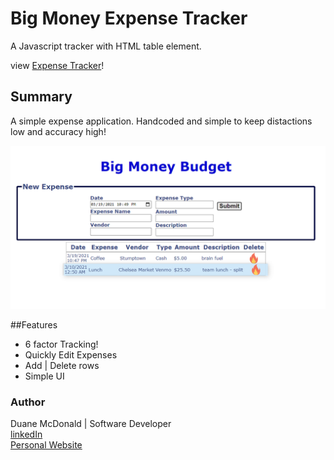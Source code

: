 # Big Money Expense Tracker
A Javascript tracker with HTML table element. 

view <a href="https://duanemcd.github.io/expense-tracker/"> Expense Tracker</a>!

## Summary
A simple expense application. Handcoded and simple to keep distactions low and accuracy high!

![screenshot](screenshot.png)

##Features
<ul>
  <li>6 factor Tracking!</li>
  <li>Quickly Edit Expenses</li>
  <li>Add | Delete rows</li>
  <li>Simple UI</li>
</ul>


### Author

Duane McDonald | Software Developer <br />
<a href="https://www.linkedin.com/in/duane-mcdonald-48a90136">linkedIn</a> <br />
<a href="https://www.DuaneMcDonald.com">Personal Website</a> <br />

